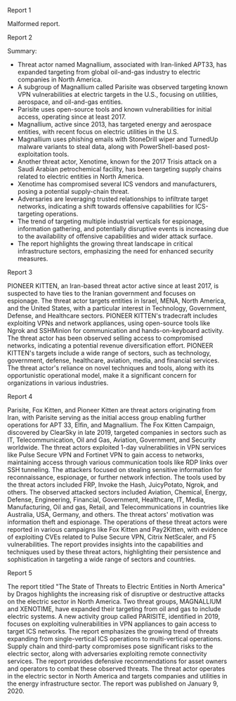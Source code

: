 
Report 1

Malformed report.





Report 2

Summary:
- Threat actor named Magnallium, associated with Iran-linked APT33, has expanded targeting from global oil-and-gas industry to electric companies in North America.
- A subgroup of Magnallium called Parisite was observed targeting known VPN vulnerabilities at electric targets in the U.S., focusing on utilities, aerospace, and oil-and-gas entities.
- Parisite uses open-source tools and known vulnerabilities for initial access, operating since at least 2017.
- Magnallium, active since 2013, has targeted energy and aerospace entities, with recent focus on electric utilities in the U.S.
- Magnallium uses phishing emails with StoneDrill wiper and TurnedUp malware variants to steal data, along with PowerShell-based post-exploitation tools.
- Another threat actor, Xenotime, known for the 2017 Trisis attack on a Saudi Arabian petrochemical facility, has been targeting supply chains related to electric entities in North America.
- Xenotime has compromised several ICS vendors and manufacturers, posing a potential supply-chain threat.
- Adversaries are leveraging trusted relationships to infiltrate target networks, indicating a shift towards offensive capabilities for ICS-targeting operations.
- The trend of targeting multiple industrial verticals for espionage, information gathering, and potentially disruptive events is increasing due to the availability of offensive capabilities and wider attack surface.
- The report highlights the growing threat landscape in critical infrastructure sectors, emphasizing the need for enhanced security measures.





Report 3

PIONEER KITTEN, an Iran-based threat actor active since at least 2017, is suspected to have ties to the Iranian government and focuses on espionage. The threat actor targets entities in Israel, MENA, North America, and the United States, with a particular interest in Technology, Government, Defense, and Healthcare sectors. PIONEER KITTEN's tradecraft includes exploiting VPNs and network appliances, using open-source tools like Ngrok and SSHMinion for communication and hands-on-keyboard activity. The threat actor has been observed selling access to compromised networks, indicating a potential revenue diversification effort. PIONEER KITTEN's targets include a wide range of sectors, such as technology, government, defense, healthcare, aviation, media, and financial services. The threat actor's reliance on novel techniques and tools, along with its opportunistic operational model, make it a significant concern for organizations in various industries.





Report 4

Parisite, Fox Kitten, and Pioneer Kitten are threat actors originating from Iran, with Parisite serving as the initial access group enabling further operations for APT 33, Elfin, and Magnallium. The Fox Kitten Campaign, discovered by ClearSky in late 2019, targeted companies in sectors such as IT, Telecommunication, Oil and Gas, Aviation, Government, and Security worldwide. The threat actors exploited 1-day vulnerabilities in VPN services like Pulse Secure VPN and Fortinet VPN to gain access to networks, maintaining access through various communication tools like RDP links over SSH tunneling. The attackers focused on stealing sensitive information for reconnaissance, espionage, or further network infection. The tools used by the threat actors included FRP, Invoke the Hash, JuicyPotato, Ngrok, and others. The observed attacked sectors included Aviation, Chemical, Energy, Defense, Engineering, Financial, Government, Healthcare, IT, Media, Manufacturing, Oil and gas, Retail, and Telecommunications in countries like Australia, USA, Germany, and others. The threat actors' motivation was information theft and espionage. The operations of these threat actors were reported in various campaigns like Fox Kitten and Pay2Kitten, with evidence of exploiting CVEs related to Pulse Secure VPN, Citrix NetScaler, and F5 vulnerabilities. The report provides insights into the capabilities and techniques used by these threat actors, highlighting their persistence and sophistication in targeting a wide range of sectors and countries.





Report 5

The report titled "The State of Threats to Electric Entities in North America" by Dragos highlights the increasing risk of disruptive or destructive attacks on the electric sector in North America. Two threat groups, MAGNALLIUM and XENOTIME, have expanded their targeting from oil and gas to include electric systems. A new activity group called PARISITE, identified in 2019, focuses on exploiting vulnerabilities in VPN appliances to gain access to target ICS networks. The report emphasizes the growing trend of threats expanding from single-vertical ICS operations to multi-vertical operations. Supply chain and third-party compromises pose significant risks to the electric sector, along with adversaries exploiting remote connectivity services. The report provides defensive recommendations for asset owners and operators to combat these observed threats. The threat actor operates in the electric sector in North America and targets companies and utilities in the energy infrastructure sector. The report was published on January 9, 2020.


